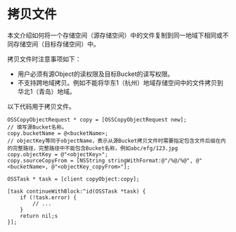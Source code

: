 # 拷贝文件

本文介绍如何将一个存储空间（源存储空间）中的文件复制到同一地域下相同或不同存储空间（目标存储空间）中。

拷贝文件时注意事项如下：

-   用户必须有源Object的读权限及目标Bucket的读写权限。
-   不支持跨地域拷贝。例如不能将华东1（杭州）地域存储空间中的文件拷贝到华北1（青岛）地域。

以下代码用于拷贝文件。

```
OSSCopyObjectRequest * copy = [OSSCopyObjectRequest new];
// 填写源Bucket名称。
copy.bucketName = @<bucketName>;
// objectKey等同于objectName，表示从源Bucket拷贝文件时需要指定包含文件后缀在内的完整路径，完整路径中不能包含Bucket名称，例如abc/efg/123.jpg
copy.objectKey = @"<objectKey>";
copy.sourceCopyFrom = [NSString stringWithFormat:@"/%@/%@", @"<bucketName>, @"<objectKey_copyFrom>"];

OSSTask * task = [client copyObject:copy];

[task continueWithBlock:^id(OSSTask *task) {
    if (!task.error) {
        // ...
    }
    return nil;s
}];
        
```

